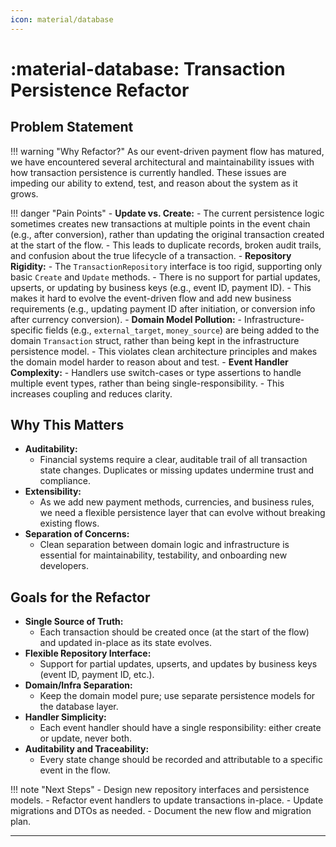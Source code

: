 ```yaml
---
icon: material/database
---
```


# :material-database: Transaction Persistence Refactor

## Problem Statement

!!! warning "Why Refactor?"
    As our event-driven payment flow has matured, we have encountered several architectural and maintainability issues with how transaction persistence is currently handled. These issues are impeding our ability to extend, test, and reason about the system as it grows.

!!! danger "Pain Points"
    - **Update vs. Create:**
        - The current persistence logic sometimes creates new transactions at multiple points in the event chain (e.g., after conversion), rather than updating the original transaction created at the start of the flow.
        - This leads to duplicate records, broken audit trails, and confusion about the true lifecycle of a transaction.
    - **Repository Rigidity:**
        - The `TransactionRepository` interface is too rigid, supporting only basic `Create` and `Update` methods.
        - There is no support for partial updates, upserts, or updating by business keys (e.g., event ID, payment ID).
        - This makes it hard to evolve the event-driven flow and add new business requirements (e.g., updating payment ID after initiation, or conversion info after currency conversion).
    - **Domain Model Pollution:**
        - Infrastructure-specific fields (e.g., `external_target`, `money_source`) are being added to the domain `Transaction` struct, rather than being kept in the infrastructure persistence model.
        - This violates clean architecture principles and makes the domain model harder to reason about and test.
    - **Event Handler Complexity:**
        - Handlers use switch-cases or type assertions to handle multiple event types, rather than being single-responsibility.
        - This increases coupling and reduces clarity.

## Why This Matters

- **Auditability:**
  - Financial systems require a clear, auditable trail of all transaction state changes. Duplicates or missing updates undermine trust and compliance.
- **Extensibility:**
  - As we add new payment methods, currencies, and business rules, we need a flexible persistence layer that can evolve without breaking existing flows.
- **Separation of Concerns:**
  - Clean separation between domain logic and infrastructure is essential for maintainability, testability, and onboarding new developers.

## Goals for the Refactor

- **Single Source of Truth:**
  - Each transaction should be created once (at the start of the flow) and updated in-place as its state evolves.
- **Flexible Repository Interface:**
  - Support for partial updates, upserts, and updates by business keys (event ID, payment ID, etc.).
- **Domain/Infra Separation:**
  - Keep the domain model pure; use separate persistence models for the database layer.
- **Handler Simplicity:**
  - Each event handler should have a single responsibility: either create or update, never both.
- **Auditability and Traceability:**
  - Every state change should be recorded and attributable to a specific event in the flow.

!!! note "Next Steps"
    - Design new repository interfaces and persistence models.
    - Refactor event handlers to update transactions in-place.
    - Update migrations and DTOs as needed.
    - Document the new flow and migration plan.

---
